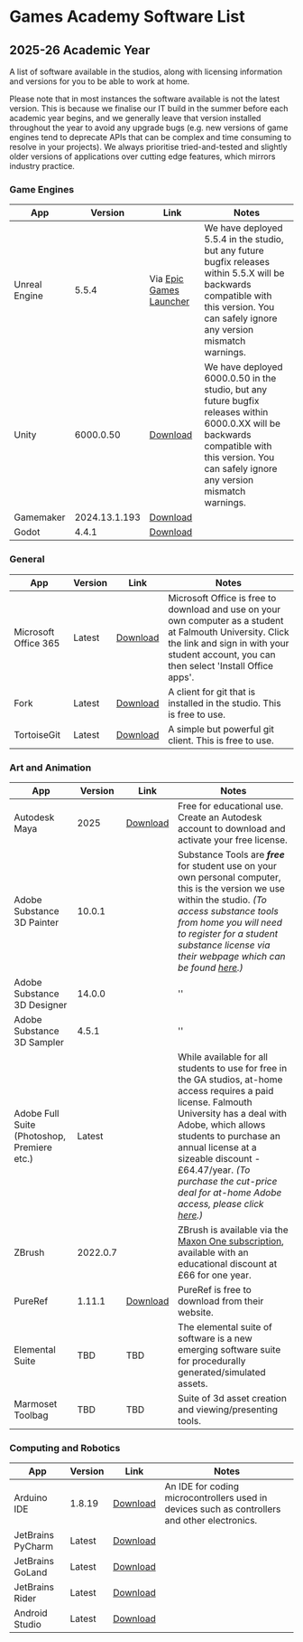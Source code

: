 # Games Academy Software List 
## 2025-26 Academic Year

A list of software available in the studios, along with licensing information and versions for you to be able to work at home. 

Please note that in most instances the software available is not the latest version. This is because we finalise our IT build in the summer before each academic year begins, and we generally leave that version installed throughout the year to avoid any upgrade bugs (e.g. new versions of game engines tend to deprecate APIs that can be complex and time consuming to resolve in your projects). We always prioritise tried-and-tested and slightly older versions of applications over cutting edge features, which mirrors industry practice. 

### Game Engines

| App| Version | Link | Notes |
| ----------- | ----------- |----------- |----------- |
| Unreal Engine| 5.5.4 | Via [Epic Games Launcher](https://store.epicgames.com/en-US/download) | We have deployed 5.5.4 in the studio, but any future bugfix releases within 5.5.X will be backwards compatible with this version. You can safely ignore any version mismatch warnings. 
| Unity | 6000.0.50 | [Download](https://unity.com/kr/releases/editor/whats-new/2023.2.20) | We have deployed 6000.0.50 in the studio, but any future bugfix releases within 6000.0.XX will be backwards compatible with this version. You can safely ignore any version mismatch warnings.
| Gamemaker | 2024.13.1.193 | [Download](https://gamemaker.io/en/download) | 
| Godot | 4.4.1 | [Download](https://godotengine.org/download/windows/) | 

### General

| App| Version | Link | Notes |
| ----------- | ----------- |----------- |----------- |
| Microsoft Office 365 | Latest | [Download](https://www.office.com/) | Microsoft Office is free to download and use on your own computer as a student at Falmouth University. Click the link and sign in with your student account, you can then select 'Install Office apps'.
| Fork | Latest | [Download](https://git-fork.com/) | A client for git that is installed in the studio. This is free to use.
| TortoiseGit | Latest | [Download](https://tortoisegit.org/download/) | A simple but powerful git client. This is free to use.

### Art and Animation

| App| Version | Link | Notes |
| ----------- | ----------- |----------- |----------- |
| Autodesk Maya | 2025 | [Download](https://www.autodesk.com/education/edu-software/overview?sorting=featured&filters=individual) | Free for educational use. Create an Autodesk account to download and activate your free license. 
| Adobe Substance 3D Painter | 10.0.1 | | Substance Tools are _**free**_ for student use on your own personal computer, this is the version we use within the studio. _(To access substance tools from home you will need to register for a student substance license via their webpage which can be found [here](https://www.substance3d.com/education/).)_
| Adobe Substance 3D Designer | 14.0.0 | | ''
| Adobe Substance 3D Sampler | 4.5.1 | | ''
| Adobe Full Suite (Photoshop, Premiere etc.) | Latest | | While available for all students to use for free in the GA studios, at-home access requires a paid license. Falmouth University has a deal with Adobe, which allows students to purchase an annual license at a sizeable discount - £64.47/year. _(To purchase the cut-price deal for at-home Adobe access, please click [here](https://softwareregistration.falmouth.ac.uk/).)_
| ZBrush | 2022.0.7 | | ZBrush is available via the [Maxon One subscription](https://www.maxon.net/en/educational-licenses), available with an educational discount at £66 for one year.
| PureRef | 1.11.1 | [Download](https://www.pureref.com/download.php) | PureRef is free to download from their website.
| Elemental Suite | TBD | TBD | The elemental suite of software is a new emerging software suite for procedurally generated/simulated assets. 
| Marmoset Toolbag | TBD | TBD | Suite of 3d asset creation and viewing/presenting tools.

### Computing and Robotics

| App| Version | Link | Notes |
| ----------- | ----------- |----------- |----------- |
| Arduino IDE | 1.8.19 | [Download](https://www.arduino.cc/en/software) | An IDE for coding microcontrollers used in devices such as controllers and other electronics.
| JetBrains PyCharm | Latest | [Download](https://www.jetbrains.com/pycharm/download/?section=windows) |
| JetBrains GoLand | Latest | [Download](https://www.jetbrains.com/go/download/?section=windows#section=windows) |
| JetBrains Rider | Latest | [Download](https://www.jetbrains.com/rider/download/?section=windows#section=windows) |
| Android Studio | Latest | [Download](https://developer.android.com/studio) |
